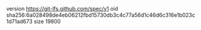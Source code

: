 version https://git-lfs.github.com/spec/v1
oid sha256:6a028498de4eb06212fbd15730db3c4c77a56d1c46d6c316e1b023c1d71ad673
size 19800
